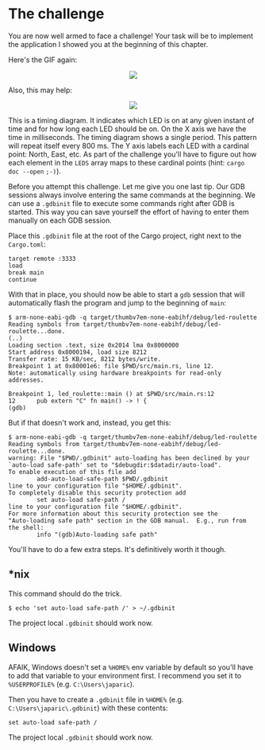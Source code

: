 # The challenge

You are now well armed to face a challenge! Your task will be to implement the
application I showed you at the beginning of this chapter.

Here's the GIF again:

<p align="center">
<img src="assets/led-roulette.gif">
</p>

Also, this may help:

<p align="center">
<img src="assets/timing-diagram.png">
</p>

This is a timing diagram. It indicates which LED is on at any given instant of
time and for how long each LED should be on. On the X axis we have the time in
milliseconds. The timing diagram shows a single period. This pattern will repeat
itself every 800 ms. The Y axis labels each LED with a cardinal point: North,
East, etc. As part of the challenge you'll have to figure out how each element
in the `LEDS` array maps to these cardinal points (hint: `cargo doc --open`
`;-)`).

Before you attempt this challenge. Let me give you one last tip. Our GDB
sessions always involve entering the same commands at the beginning. We can use
a `.gdbinit` file to execute some commands right after GDB is started. This way
you can save yourself the effort of having to enter them manually on each GDB
session.

Place this `.gdbinit` file at the root of the Cargo project, right next to the
`Cargo.toml`:

```
target remote :3333
load
break main
continue
```

With that in place, you should now be able to start a `gdb` session that will
automatically flash the program and jump to the beginning of `main`:

```
$ arm-none-eabi-gdb -q target/thumbv7em-none-eabihf/debug/led-roulette
Reading symbols from target/thumbv7em-none-eabihf/debug/led-roulette...done.
(..)
Loading section .text, size 0x2014 lma 0x8000000
Start address 0x8000194, load size 8212
Transfer rate: 15 KB/sec, 8212 bytes/write.
Breakpoint 1 at 0x80001e6: file $PWD/src/main.rs, line 12.
Note: automatically using hardware breakpoints for read-only addresses.

Breakpoint 1, led_roulette::main () at $PWD/src/main.rs:12
12      pub extern "C" fn main() -> ! {
(gdb)
```

But if that doesn't work and, instead, you get this:

```
$ arm-none-eabi-gdb -q target/thumbv7em-none-eabihf/debug/led-roulette
Reading symbols from target/thumbv7em-none-eabihf/debug/led-roulette...done.
warning: File "$PWD/.gdbinit" auto-loading has been declined by your `auto-load safe-path' set to "$debugdir:$datadir/auto-load".
To enable execution of this file add
        add-auto-load-safe-path $PWD/.gdbinit
line to your configuration file "$HOME/.gdbinit".
To completely disable this security protection add
        set auto-load safe-path /
line to your configuration file "$HOME/.gdbinit".
For more information about this security protection see the
"Auto-loading safe path" section in the GDB manual.  E.g., run from the shell:
        info "(gdb)Auto-loading safe path"
```

You'll have to do a few extra steps. It's definitively worth it though.

## *nix

This command should do the trick.

```
$ echo 'set auto-load safe-path /' > ~/.gdbinit
```

The project local `.gdbinit` should work now.

## Windows

AFAIK, Windows doesn't set a `%HOME%` env variable by default so you'll have to
add that variable to your environment first. I recommend you set it to
`%USERPROFILE%` (e.g. `C:\Users\japaric`).

Then you have to create a `.gdbinit` file in `%HOME%` (e.g.
`C:\Users\japaric\.gdbinit`) with these contents:

```
set auto-load safe-path /
```

The project local `.gdbinit` should work now.

